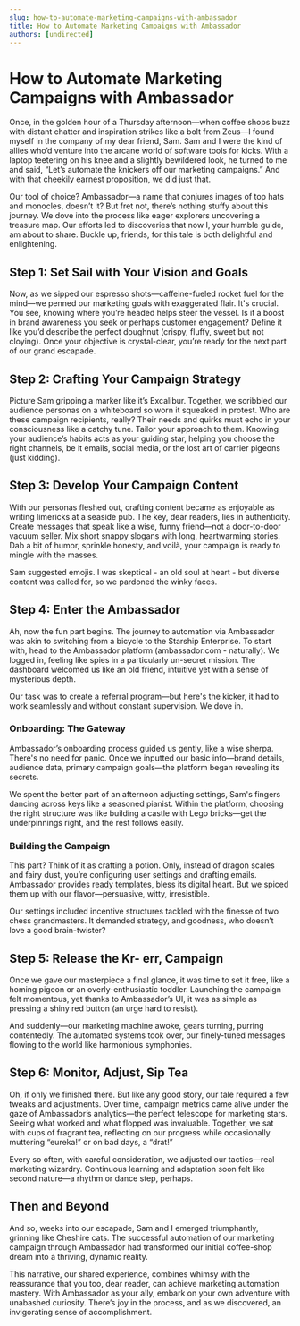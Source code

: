 ```yaml
---
slug: how-to-automate-marketing-campaigns-with-ambassador
title: How to Automate Marketing Campaigns with Ambassador
authors: [undirected]
---
```



# How to Automate Marketing Campaigns with Ambassador

Once, in the golden hour of a Thursday afternoon—when coffee shops buzz with distant chatter and inspiration strikes like a bolt from Zeus—I found myself in the company of my dear friend, Sam. Sam and I were the kind of allies who’d venture into the arcane world of software tools for kicks. With a laptop teetering on his knee and a slightly bewildered look, he turned to me and said, “Let’s automate the knickers off our marketing campaigns.” And with that cheekily earnest proposition, we did just that.

Our tool of choice? Ambassador—a name that conjures images of top hats and monocles, doesn’t it? But fret not, there’s nothing stuffy about this journey. We dove into the process like eager explorers uncovering a treasure map. Our efforts led to discoveries that now I, your humble guide, am about to share. Buckle up, friends, for this tale is both delightful and enlightening.

## Step 1: Set Sail with Your Vision and Goals

Now, as we sipped our espresso shots—caffeine-fueled rocket fuel for the mind—we penned our marketing goals with exaggerated flair. It's crucial. You see, knowing where you’re headed helps steer the vessel. Is it a boost in brand awareness you seek or perhaps customer engagement? Define it like you’d describe the perfect doughnut (crispy, fluffy, sweet but not cloying). Once your objective is crystal-clear, you’re ready for the next part of our grand escapade.

## Step 2: Crafting Your Campaign Strategy

Picture Sam gripping a marker like it’s Excalibur. Together, we scribbled our audience personas on a whiteboard so worn it squeaked in protest. Who are these campaign recipients, really? Their needs and quirks must echo in your consciousness like a catchy tune. Tailor your approach to them. Knowing your audience’s habits acts as your guiding star, helping you choose the right channels, be it emails, social media, or the lost art of carrier pigeons (just kidding).

## Step 3: Develop Your Campaign Content

With our personas fleshed out, crafting content became as enjoyable as writing limericks at a seaside pub. The key, dear readers, lies in authenticity. Create messages that speak like a wise, funny friend—not a door-to-door vacuum seller. Mix short snappy slogans with long, heartwarming stories. Dab a bit of humor, sprinkle honesty, and voilà, your campaign is ready to mingle with the masses. 

Sam suggested emojis. I was skeptical - an old soul at heart - but diverse content was called for, so we pardoned the winky faces.

## Step 4: Enter the Ambassador

Ah, now the fun part begins. The journey to automation via Ambassador was akin to switching from a bicycle to the Starship Enterprise. To start with, head to the Ambassador platform (ambassador.com - naturally). We logged in, feeling like spies in a particularly un-secret mission. The dashboard welcomed us like an old friend, intuitive yet with a sense of mysterious depth.

Our task was to create a referral program—but here's the kicker, it had to work seamlessly and without constant supervision. We dove in.

### Onboarding: The Gateway

Ambassador’s onboarding process guided us gently, like a wise sherpa. There's no need for panic. Once we inputted our basic info—brand details, audience data, primary campaign goals—the platform began revealing its secrets.

We spent the better part of an afternoon adjusting settings, Sam's fingers dancing across keys like a seasoned pianist. Within the platform, choosing the right structure was like building a castle with Lego bricks—get the underpinnings right, and the rest follows easily.

### Building the Campaign

This part? Think of it as crafting a potion. Only, instead of dragon scales and fairy dust, you’re configuring user settings and drafting emails. Ambassador provides ready templates, bless its digital heart. But we spiced them up with our flavor—persuasive, witty, irresistible.

Our settings included incentive structures tackled with the finesse of two chess grandmasters. It demanded strategy, and goodness, who doesn’t love a good brain-twister?

## Step 5: Release the Kr- err, Campaign

Once we gave our masterpiece a final glance, it was time to set it free, like a homing pigeon or an overly-enthusiastic toddler. Launching the campaign felt momentous, yet thanks to Ambassador’s UI, it was as simple as pressing a shiny red button (an urge hard to resist).

And suddenly—our marketing machine awoke, gears turning, purring contentedly. The automated systems took over, our finely-tuned messages flowing to the world like harmonious symphonies. 

## Step 6: Monitor, Adjust, Sip Tea

Oh, if only we finished there. But like any good story, our tale required a few tweaks and adjustments. Over time, campaign metrics came alive under the gaze of Ambassador’s analytics—the perfect telescope for marketing stars. Seeing what worked and what flopped was invaluable. Together, we sat with cups of fragrant tea, reflecting on our progress while occasionally muttering “eureka!” or on bad days, a “drat!” 

Every so often, with careful consideration, we adjusted our tactics—real marketing wizardry. Continuous learning and adaptation soon felt like second nature—a rhythm or dance step, perhaps.

## Then and Beyond 

And so, weeks into our escapade, Sam and I emerged triumphantly, grinning like Cheshire cats. The successful automation of our marketing campaign through Ambassador had transformed our initial coffee-shop dream into a thriving, dynamic reality.

This narrative, our shared experience, combines whimsy with the reassurance that you too, dear reader, can achieve marketing automation mastery. With Ambassador as your ally, embark on your own adventure with unabashed curiosity. There’s joy in the process, and as we discovered, an invigorating sense of accomplishment.